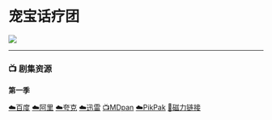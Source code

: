 # 宠宝话疗团

![](/image/宠宝话疗团.jpg)

----

### 📺 剧集资源

**第一季** <Badge type="warning" text="漫迪MDsub" />

[☁️百度](https://pan.baidu.com/s/1W9pROFwOZBtQE_3V-glmkA?pwd=uhh9)  [☁️阿里](https://www.aliyundrive.com/s/YSMaMBd4Qt9)  [☁️夸克](https://pan.quark.cn/s/7bcb03f4545e)  [☁️迅雷](https://pan.xunlei.com/s/VNnh9vRmCiFZHrMGnsFgBnasA1?pwd=kuqp#)  [📺MDpan](https://pan.mdsub.top/%E5%AE%A0%E5%AE%9D%E8%AF%9D%E7%96%97%E5%9B%A2)  [☁️PikPak](https://mypikpak.com/s/VNmWML5ImCE_NoqgzYSNdbLqo1) [🧲磁力链接](magnet:?xt=urn:btih:3bdec47bba6f70f5b4c222756ea6f16bce14786d)